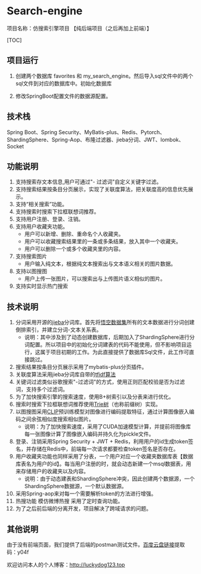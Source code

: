 # Search-engine
项目名称：仿搜索引擎项目 【纯后端项目（之后再加上前端）】



[TOC]



## 项目运行
1. 创建两个数据库 favorites 和 my_search_engine。然后导入sql文件中的两个sql文件到对应的数据库中。初始化数据库

2. 修改SpringBoot配置文件的数据源配置。


## 技术栈
Spring Boot、Spring Security、MyBatis-plus、Redis、Pytorch、ShardingSphere、Spring-Aop、布隆过滤器、jieba分词、JWT、lombok、Socket

## 功能说明

1. 支持搜索存文本信息,用户可通过"- 过滤词"自定义关键字过滤。
3. 支持搜索结果按条目分页展示，实现了关联度算法，把关联度高的信息优先展示。
5. 支持“相关搜索”功能。
6. 支持搜索时搜索下拉框联想词推荐。
7. 支持用户注册、登录、注销。
8. 支持用户收藏夹功能。
   - 用户可以新增、删除、重命名个人收藏夹。
   - 用户可以收藏搜索结果里的一条或多条结果，放入其中一个收藏夹。
   - 用户可以删除一个或多个收藏夹里的内容。
9. 支持搜索图片
   - 用户输入纯文本，根据纯文本搜索出与文本语义相关的图片数据。
10. 支持以图搜图
    - 用户上传一张图片，可以搜索出与上传图片语义相似的图片。
9. 支持实时显示热门搜索





## 技术说明

1. 分词采用开源的[jieba](https://github.com/huaban/jieba-analysis)分词库。首先将[悟空数据集](https://wukong-dataset.github.io/wukong-dataset/download.html)所有的文本数据进行分词创建倒排索引，并建立分词-文本关系表。
   - 说明：其中涉及到了动态创建数据库，后期加入了ShardingSphere进行分词配置。所以项目中的初始化分词建表的代码不能使用，但不影响项目运行，这属于项目初期的工作。为此直接提供了数据库Sql文件，此工作可直接跳过。
2. 搜索结果按条目分页展示采用了mybatis-plus分页插件。
3. 关联度算法采用jieba分词库自带的[tfidf算法](https://zh.m.wikipedia.org/zh-cn/Tf-idf)
4. 关键词过滤类似谷歌搜索"-过滤词"的方式，使用正则匹配校验是否为过滤词，支持多个过滤词。
5. 为了加快搜索引擎的搜索速度，使用B+树索引以及分表来进行优化。
6. 搜索时搜索下拉框联想词推荐使用[Trie树](https://zh.m.wikipedia.org/zh-cn/Trie)（也称前缀树）实现。
7. 以图搜图采用[CLIP](https://github.com/openai/CLIP)预训练模型对图像进行编码提取特征，通过计算图像嵌入编码之间余弦相似度搜索相似图片。
   - 说明：为了加快搜索速度，采用了CUDA加速模型计算，并提前将图像库每一张图像计算了图像嵌入编码并持久化为pickle文件。
8. 登录、注销采用Spring Security + JWT + Redis，利用用户的id生成token签名，并存储在Redis中，前端每一次请求都要检查token签名是否存在。
9. 用户收藏夹功能也同样采用了分表，一个用户对应一个收藏夹数据库表【数据库表名为用户的id】。每当用户注册的时，就会动态新建一个msql数据表，用来存储用户的收藏夹以及内容。
   - 说明：由于动态建表和ShardingSphere冲突，因此创建两个数据源，一个ShardingSphere数据源，一个默认数据源。
10. 采用Spring-aop来对每一个需要解析token的方法进行增强。
11. 热搜功能 模仿微博热搜 采用了定时查询功能。
12. 为了之后前后端的分离开发，项目解决了跨域请求的问题。



## 其他说明

由于没有前端页面，我们提供了后端的postman测试文件。[百度云盘链接](https://pan.baidu.com/s/1QTzOkwtdR1P4w-G2rXHUpQ)提取码：y04f

欢迎访问本人的个人博客：http://luckydog123.top
